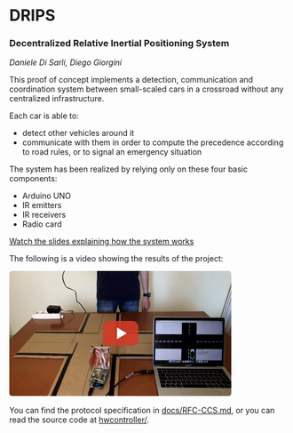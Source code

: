 # DRIPS
### Decentralized Relative Inertial Positioning System
_Daniele Di Sarli, Diego Giorgini_

This proof of concept implements a detection, communication and coordination system between small-scaled cars in a crossroad without any centralized infrastructure.

Each car is able to:

 * detect other vehicles around it
 * communicate with them in order to compute the precedence according to road rules, or to signal an emergency situation

The system has been realized by relying only on these four basic components:

 * Arduino UNO
 * IR emitters
 * IR receivers
 * Radio card

[Watch the slides explaining how the system works](docs/slides-2017-06-04.pdf)

The following is a video showing the results of the project:

[![Watch the video](resources/video-preview.jpg)](https://youtu.be/jqtYrXdcc9c)

You can find the protocol specification in [docs/RFC-CCS.md](docs/RFC-CCS.md), or you can
read the source code at [hwcontroller/](hwcontroller/).